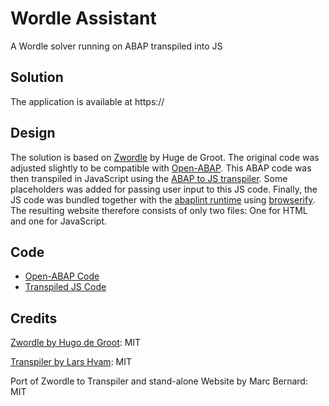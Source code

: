 # Wordle Assistant

A Wordle solver running on ABAP transpiled into JS

## Solution

The application is available at https://
## Design

The solution is based on [Zwordle](https://github.com/hdegroot/zwordle) by Huge de Groot. The original code was adjusted slightly to be compatible with [Open-ABAP](https://github.com/open-abap/open-abap). This ABAP code was then transpiled in JavaScript using the [ABAP to JS transpiler](https://github.com/abaplint/transpiler). Some placeholders was added for passing user input to this JS code. Finally, the 
JS code was bundled together with the [abaplint runtime](https://github.com/abaplint/abaplint) using [browserify](https://browserify.org/). The resulting website therefore consists of only two files: One for HTML and one for JavaScript.

## Code

- [Open-ABAP Code]()
- [Transpiled JS Code]()

## Credits

[Zwordle by Hugo de Groot](https://github.com/hdegroot/zwordle): MIT

[Transpiler by Lars Hvam](https://github.com/abaplint/transpiler): MIT

Port of Zwordle to Transpiler and stand-alone Website by Marc Bernard: MIT